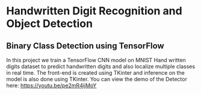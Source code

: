 # Handwritten Digit Recognition and Object Detection
## Binary Class Detection using TensorFlow
In this project we train a TensorFlow CNN model on MNIST Hand written digits dataset to predict handwritten digits and also localize multiple classes in real time. 
The front-end is created using TKinter and inference on the model is also done using TKinter. You can view the demo of the Detector here: https://youtu.be/pe2mR4ijMoY
